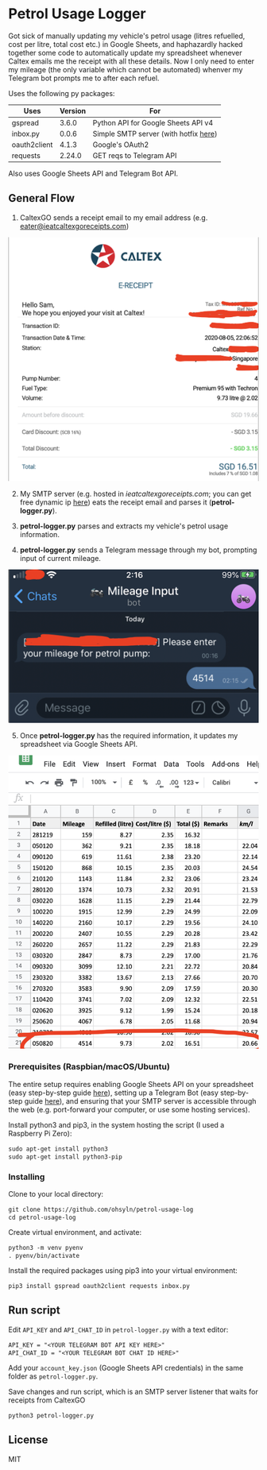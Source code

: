  # Petrol Usage Logger
Got sick of manually updating my vehicle's petrol usage (litres refuelled, cost per litre, total cost etc.) in Google Sheets, and haphazardly hacked together some code to automatically update my spreadsheet whenever Caltex emails me the receipt with all these details. Now I only need to enter my mileage (the only variable which cannot be automated) whenver my Telegram bot prompts me to after each refuel.

Uses the following py packages:

Uses  | Version |For
------------- | - | -------------
gspread |  3.6.0 | Python API for Google Sheets API v4
inbox.py | 0.0.6 | Simple SMTP server (with hotfix [here](https://github.com/ohsyln/inbox.py/blob/master/inbox.py))
oauth2client | 4.1.3 |  Google's OAuth2
requests | 2.24.0 | GET reqs to Telegram API

Also uses Google Sheets API and Telegram Bot API.

## General Flow

1. CaltexGO sends a receipt email to my email address (e.g. eater@ieatcaltexgoreceipts.com)

![E-Receipt](documentation/caltex.png)<br/>

2. My SMTP server (e.g. hosted in *ieatcaltexgoreceipts.com*; you can get free dynamic ip [here](https://www.noip.com)) eats the receipt email and parses it (**petrol-logger.py**).

3. **petrol-logger.py** parses and extracts my vehicle's petrol usage information.

4. **petrol-logger.py** sends a Telegram message through my bot, prompting input of current mileage.

![Telegram Bot](documentation/telegram.png)<br/>

5. Once **petrol-logger.py** has the required information, it updates my spreadsheet via Google Sheets API.

![Spreadsheet](documentation/sheet.png)<br/>

### Prerequisites (Raspbian/macOS/Ubuntu)

The entire setup requires enabling Google Sheets API on your spreadsheet (easy step-by-step guide [here](https://towardsdatascience.com/accessing-google-spreadsheet-data-using-python-90a5bc214fd2)), setting up a Telegram Bot (easy step-by-step guide [here](https://medium.com/@wk0/send-and-receive-messages-with-the-telegram-api-17de9102ab78)), and ensuring that your SMTP server is accessible through the web (e.g. port-forward your computer, or use some hosting services).

Install python3 and pip3, in the system hosting the script (I used a Raspberry Pi Zero):

```
sudo apt-get install python3
sudo apt-get install python3-pip
```

### Installing

Clone to your local directory:

```
git clone https://github.com/ohsyln/petrol-usage-log
cd petrol-usage-log
```

Create virtual environment, and activate:

```
python3 -m venv pyenv
. pyenv/bin/activate
```

Install the required packages using pip3 into your virtual environment:
```
pip3 install gspread oauth2client requests inbox.py
```

## Run script

Edit `API_KEY` and `API_CHAT_ID` in `petrol-logger.py` with a text editor:

```
API_KEY = "<YOUR TELEGRAM BOT API KEY HERE>"
API_CHAT_ID = "<YOUR TELEGRAM BOT CHAT ID HERE>"
```

Add your `account_key.json` (Google Sheets API credentials) in the same folder as `petrol-logger.py`.

Save changes and run script, which is an SMTP server listener that waits for receipts from CaltexGO

```
python3 petrol-logger.py
```

## License

MIT
